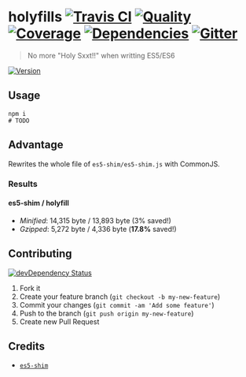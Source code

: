 # holyfills [![Travis CI][travis-image]][travis-url] [![Quality][codeclimate-image]][codeclimate-url] [![Coverage][coveralls-image]][coveralls-url] [![Dependencies][gemnasium-image]][gemnasium-url] [![Gitter][gitter-image]][gitter-url]
> No more "Holy Sxxt!!" when writting ES5/ES6

[![Version][npm-image]][npm-url]


## Usage

```shell
npm i
# TODO
```


## Advantage

Rewrites the whole file of `es5-shim/es5-shim.js` with CommonJS.

### Results

#### es5-shim / holyfill

* *Minified*: 14,315 byte / 13,893 byte (3% saved!)
* *Gzipped*: 5,272 byte / 4,336 byte (**17.8%** saved!)


## Contributing

[![devDependency Status][david-dm-image]][david-dm-url]

1. Fork it
2. Create your feature branch (`git checkout -b my-new-feature`)
3. Commit your changes (`git commit -am 'Add some feature'`)
4. Push to the branch (`git push origin my-new-feature`)
5. Create new Pull Request


## Credits

* [`es5-shim`](https://github.com/es-shims/es5-shim)


[npm-image]: https://img.shields.io/npm/v/holyfills.svg?style=flat-square
[npm-url]: https://www.npmjs.org/package/holyfills

[travis-image]: https://img.shields.io/travis/tomchentw/holyfills.svg?style=flat-square
[travis-url]: https://travis-ci.org/tomchentw/holyfills
[codeclimate-image]: https://img.shields.io/codeclimate/github/tomchentw/holyfills.svg?style=flat-square
[codeclimate-url]: https://codeclimate.com/github/tomchentw/holyfills
[coveralls-image]: https://img.shields.io/coveralls/tomchentw/holyfills.svg?style=flat-square
[coveralls-url]: https://coveralls.io/r/tomchentw/holyfills
[gemnasium-image]: https://img.shields.io/gemnasium/tomchentw/holyfills.svg?style=flat-square
[gemnasium-url]: https://gemnasium.com/tomchentw/holyfills
[gitter-image]: https://badges.gitter.im/Join%20Chat.svg
[gitter-url]: https://gitter.im/tomchentw/holyfills?utm_source=badge&utm_medium=badge&utm_campaign=pr-badge&utm_content=badge
[david-dm-image]: https://img.shields.io/david/dev/tomchentw/holyfills.svg?style=flat-square
[david-dm-url]: https://david-dm.org/tomchentw/holyfills#info=devDependencies
